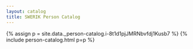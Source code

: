 ```yaml
---
layout: catalog
title: SWERIK Person Catalog
---
```

{% assign p = site.data._person-catalog.i-8t1d1pjJMRNbvfdj1Kusb7 %}
{% include person-catalog.html p=p %}

